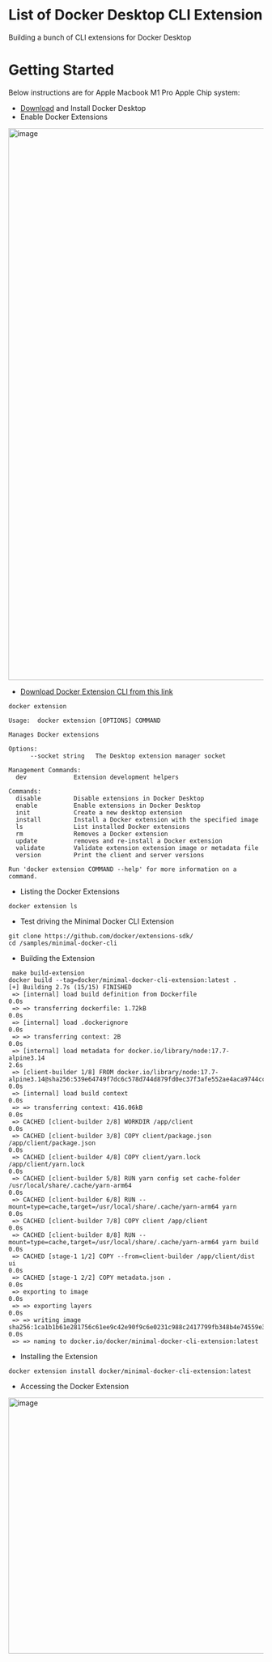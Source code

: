 # List of Docker Desktop CLI Extension

Building a bunch of CLI extensions for Docker Desktop


# Getting Started

Below instructions are for Apple Macbook M1 Pro Apple Chip system:


- [Download](https://www.docker.com/products/docker-desktop/) and Install Docker Desktop
- Enable Docker Extensions


<img width="1091" alt="image" src="https://user-images.githubusercontent.com/34368930/174530063-563b9a41-bb97-41a9-bd2d-d66a01fd37dd.png">


- [Download Docker Extension CLI from this link](https://github.com/docker/extensions-sdk/releases/download/v0.2.4/desktop-extension-cli-darwin-arm64.tar.gz)

```
docker extension   

Usage:  docker extension [OPTIONS] COMMAND

Manages Docker extensions

Options:
      --socket string   The Desktop extension manager socket

Management Commands:
  dev             Extension development helpers

Commands:
  disable         Disable extensions in Docker Desktop
  enable          Enable extensions in Docker Desktop
  init            Create a new desktop extension
  install         Install a Docker extension with the specified image
  ls              List installed Docker extensions
  rm              Removes a Docker extension
  update          removes and re-install a Docker extension
  validate        Validate extension extension image or metadata file
  version         Print the client and server versions

Run 'docker extension COMMAND --help' for more information on a command.
```

- Listing the Docker Extensions

```
docker extension ls
```

- Test driving the Minimal Docker CLI Extension

```
git clone https://github.com/docker/extensions-sdk/
cd /samples/minimal-docker-cli
```

- Building the Extension

```
 make build-extension
docker build --tag=docker/minimal-docker-cli-extension:latest .
[+] Building 2.7s (15/15) FINISHED                                                                                                                  
 => [internal] load build definition from Dockerfile                                                                                           0.0s
 => => transferring dockerfile: 1.72kB                                                                                                         0.0s
 => [internal] load .dockerignore                                                                                                              0.0s
 => => transferring context: 2B                                                                                                                0.0s
 => [internal] load metadata for docker.io/library/node:17.7-alpine3.14                                                                        2.6s
 => [client-builder 1/8] FROM docker.io/library/node:17.7-alpine3.14@sha256:539e64749f7dc6c578d744d879fd0ec37f3afe552ae4aca9744cc85121728c4c   0.0s
 => [internal] load build context                                                                                                              0.0s
 => => transferring context: 416.06kB                                                                                                          0.0s
 => CACHED [client-builder 2/8] WORKDIR /app/client                                                                                            0.0s
 => CACHED [client-builder 3/8] COPY client/package.json /app/client/package.json                                                              0.0s
 => CACHED [client-builder 4/8] COPY client/yarn.lock /app/client/yarn.lock                                                                    0.0s
 => CACHED [client-builder 5/8] RUN yarn config set cache-folder /usr/local/share/.cache/yarn-arm64                                            0.0s
 => CACHED [client-builder 6/8] RUN --mount=type=cache,target=/usr/local/share/.cache/yarn-arm64 yarn                                          0.0s
 => CACHED [client-builder 7/8] COPY client /app/client                                                                                        0.0s
 => CACHED [client-builder 8/8] RUN --mount=type=cache,target=/usr/local/share/.cache/yarn-arm64 yarn build                                    0.0s
 => CACHED [stage-1 1/2] COPY --from=client-builder /app/client/dist ui                                                                        0.0s
 => CACHED [stage-1 2/2] COPY metadata.json .                                                                                                  0.0s
 => exporting to image                                                                                                                         0.0s
 => => exporting layers                                                                                                                        0.0s
 => => writing image sha256:1ca1b1b61e281756c61ee9c42e90f9c6e0231c988c2417799fb348b4e74559e3                                                   0.0s
 => => naming to docker.io/docker/minimal-docker-cli-extension:latest
```
 
- Installing the Extension

```
docker extension install docker/minimal-docker-cli-extension:latest
```

- Accessing the Docker Extension

<img width="506" alt="image" src="https://user-images.githubusercontent.com/34368930/174530647-10b2f2c3-d064-4664-bc0a-5a88f33841ee.png">



